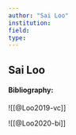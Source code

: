```yaml
---
author: "Sai Loo"
institution:
field:
type:
---
```


## Sai Loo
#### Bibliography:

![[@Loo2019-vc]]

![[@Loo2020-bi]]